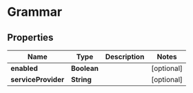 

# Grammar


## Properties

| Name | Type | Description | Notes |
|------------ | ------------- | ------------- | -------------|
|**enabled** | **Boolean** |  |  [optional] |
|**serviceProvider** | **String** |  |  [optional] |



